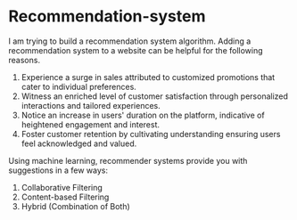 # Recommendation-system
I am trying to build a recommendation system algorithm.
Adding a recommendation system to a website can be helpful for the following reasons.
1) Experience a surge in sales attributed to customized promotions that cater to individual preferences.
2) Witness an enriched level of customer satisfaction through personalized interactions and tailored experiences.
3) Notice an increase in users' duration on the platform, indicative of heightened engagement and interest.
4) Foster customer retention by cultivating understanding ensuring users feel acknowledged and valued.


Using machine learning, recommender systems provide you with suggestions in a few ways:

1) Collaborative Filtering
2) Content-based Filtering
3) Hybrid (Combination of Both)
